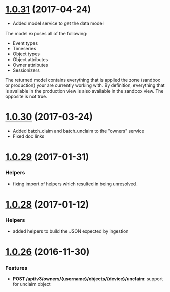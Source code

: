 <a name='1.0.31'></a>

# [1.0.31](https://github.com/mnubo/smartobjects-python-client/compare/1.0.30...1.0.31) (2017-04-24)


- Added model service to get the data model

The model exposes all of the following:

- Event types
- Timeseries
- Object types
- Object attributes
- Owner attributes
- Sessionizers

The returned model contains everything that is applied the zone (sandbox or production) your are currently working with. By definition, everything that is available in the production view is also available in the sandbox view. The opposite is not true.
<a name='1.0.30'></a>

# [1.0.30](https://github.com/mnubo/smartobjects-python-client/compare/1.0.29...1.0.30) (2017-03-24)


- Added batch_claim and batch_unclaim to the "owners" service
- Fixed doc links
<a name='1.0.29'></a>

# [1.0.29](https://github.com/mnubo/smartobjects-python-client/compare/1.0.28...1.0.29) (2017-01-31)


### Helpers

* fixing import of helpers which resulted in being unresolved.
<a name='1.0.28'></a>

# [1.0.28](https://github.com/mnubo/smartobjects-python-client/compare/1.0.26...1.0.28) (2017-01-12)


### Helpers

* added helpers to build the JSON expected by ingestion
<a name='1.0.26'></a>

# [1.0.26](https://github.com/mnubo/smartobjects-python-client/compare/1.0.25...1.0.26) (2016-11-30)


### Features

* **POST /api/v3/owners/{username}/objects/{device}/unclaim**: support for unclaim object
